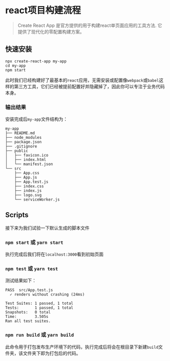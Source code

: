 # react项目构建流程

> Create React App 是官方提供的用于构建react单页面应用的工具方法. 它提供了现代化的零配置构建方案。

## 快速安装

```
npx create-react-app my-app
cd my-app
npm start
```

此时我们已经构建好了最基本的`react`应用，无需安装或配置像`webpack`或`babel`这样的第三方工具，它们已经被提前配置好并隐藏掉了，因此你可以专注于业务代码本身。

### 输出结果

安装完成后`my-app`文件结构为：

```
my-app
├── README.md
├── node_modules
├── package.json
├── .gitignore
├── public
│   ├── favicon.ico
│   ├── index.html
│   └── manifest.json
└── src
    ├── App.css
    ├── App.js
    ├── App.test.js
    ├── index.css
    ├── index.js
    ├── logo.svg
    └── serviceWorker.js
```

## Scripts

接下来为我们试验一下默认生成的脚本文件

### `npm start` 或 `yarn start`

执行完成后我们将在`localhost:3000`看到初始页面

### `npm test` 或 `yarn test`

测试结果如下：

```
PASS  src/App.test.js
  ✓ renders without crashing (24ms)

Test Suites: 1 passed, 1 total
Tests:       1 passed, 1 total
Snapshots:   0 total
Time:        3.505s
Ran all test suites.
```

### `npm run build` 或 `yarn build`

此命令用于打包发布生产环境下的代码，执行完成后将会在根目录下新建`build`文件夹，该文件夹下即为打包后的代码。